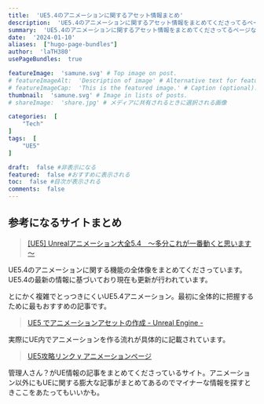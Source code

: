 ```yaml
---
title:  'UE5.4のアニメーションに関するアセット情報まとめ'
description:  'UE5.4のアニメーションに関するアセット情報をまとめてくださってるページなどをまとめました'
summary:  'UE5.4のアニメーションに関するアセット情報をまとめてくださってるページなどをまとめました'
date:  '2024-01-10'
aliases:  ["hugo-page-bundles"]
author:  'laTH380'
usePageBundles:  true

featureImage:  'samune.svg' # Top image on post.
# featureImageAlt:  'Description of image' # Alternative text for featured image.
# featureImageCap:  'This is the featured image.' # Caption (optional).
thumbnail:  'samune.svg' # Image in lists of posts.
# shareImage:  'share.jpg' # メディアに共有されるときに選択される画像

categories:  [
    "Tech"
]
tags:  [
    "UE5"
]

draft:  false #非表示になる
featured:  false #おすすめに表示される
toc:  false #目次が表示される
comments:  false
---
```

## 参考になるサイトまとめ

> [[UE5] Unrealアニメーション大全5.4　～多分これが一番動くと思います～](https://yagigame.blogspot.com/2024/04/ue5-unreal54.html)

UE5.4のアニメーションに関する機能の全体像をまとめてくださっています。UE5.4の最新の情報に基づいており現在も更新が行われています。

とにかく複雑でとっつきにくいUE5.4アニメーション。最初に全体的に把握するために最もおすすめの記事です。

> [UE5 でアニメーションアセットの作成 - Unreal Engine -](https://www.mayonakanouta.com/en/blog/unreal-engine-007)
> 
実際にUE内でアニメーションを作る流れが具体的に記載されています。

> [UE5攻略リンク γ アニメーションページ](https://ue5study.com/unrealengine-animation-edit/)
> 
管理人さん？がUE情報の記事をまとめてくださっているサイト。アニメーション以外にもUEに関する膨大な記事がまとめてあるのでマイナーな情報を探すときここをあたってもいいかも。
